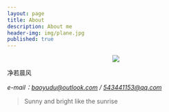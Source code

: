 ```yaml
---
layout: page
title: About
description: About me
header-img: img/plane.jpg
published: true
---
```


<center>
    <p><img src="http://dreamofbook.qiniudn.com/Zero.png" align="center"></p>
</center>



净若晨风

*e-mail：baoyudu@outlook.com / 543441153@qq.com*



> Sunny and bright like the sunrise

